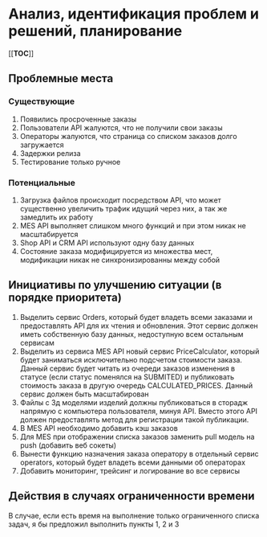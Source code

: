 # Анализ, идентификация проблем и решений, планирование

[[__TOC__]]

## Проблемные места

### Существующие

1. Появились просроченные заказы
2. Пользователи API жалуются, что не получили свои заказы
3. Операторы жалуются, что страница со списком заказов долго загружается
4. Задержки релиза
5. Тестирование только ручное

### Потенциальные

1. Загрузка файлов происходит посредством API, что может существенно увеличить трафик идущий через них, а так же замедлить их работу
2. MES API выполняет слишком много функций и при этом никак не масштабируется
3. Shop API и CRM API используют одну базу данных
4. Состояние заказа модифицируется из множества мест, модификации никак не синхронизированны между собой

## Инициативы по улучшению ситуации (в порядке приоритета)

1. Выделить сервис Orders, который будет владеть всеми заказами и предоставлять API для их чтения и обновления. Этот сервис должен иметь собственную базу данных, недоступную всем остальным сервисам
2. Выделить из сервиса MES API новый сервис PriceCalculator, который будет заниматься исключительно подсчетом стоимости заказа. Данный сервис будет читать из очереди заказов изменения в статусе (если статус поменялся на SUBMITED) и публиковать стоимость заказа в другую очередь CALCULATED_PRICES. Данный сервис должен быть масштабирован
3. Файлы с 3д моделями изделий должны публиковаться в сторадж напрямую с компьютера пользователя, минуя API. Вместо этого API должен предоставлять метод для регистрации такой публикации.
4. В MES API необходимо добавить кэш заказов
5. Для MES при отображении списка заказов заменить pull модель на push (добавить веб сокеты)
6. Вынести функцию назначения заказа оператору в отдельный сервис operators, который будет владеть всеми данными об операторах
7. Добавить мониторинг, трейсинг и логирование во все сервисы

## Действия в случаях ограниченности времени

В случае, если есть время на выполнение только ограниченного списка задач, я бы предложил выполнить пункты 1, 2 и 3
